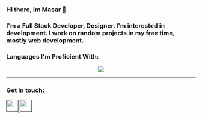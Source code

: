 ### Hi there, Im Masar 👋

### I'm a Full Stack Developer, Designer. I'm interested in development. I work on random projects in my free time, mostly web development.


### Languages I'm Proficient With:
<p align="center">
  <a href="https://skillicons.dev">
    <img src="https://skillicons.dev/icons?i=css,bots,firebase,html,js,mongodb,nextjs,nodejs,react,tailwind,ts" />
  </a>
</p>

---

### Get in touch:
<a href="">
  <img height="32" width="32" src="https://cdn.jsdelivr.net/npm/simple-icons@v6/icons/discord.svg" />
</a>      
<a href="">
  <img height="32" width="32" src="https://cdn.jsdelivr.net/npm/simple-icons@v6/icons/linkedin.svg" />
</a>

